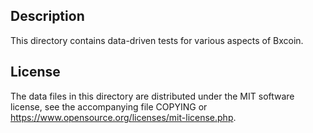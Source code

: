 Description
------------

This directory contains data-driven tests for various aspects of Bxcoin.

License
--------

The data files in this directory are distributed under the MIT software
license, see the accompanying file COPYING or
https://www.opensource.org/licenses/mit-license.php.

